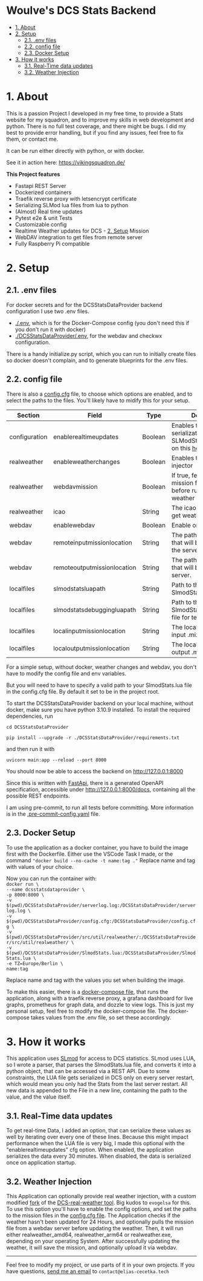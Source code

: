 <h1>Woulve's DCS Stats Backend</h1>

- [1. About](#1-about)
- [2. Setup](#2-setup)
  - [2.1. .env files](#21-env-files)
  - [2.2. config file](#22-config-file)
  - [2.3. Docker Setup](#23-docker-setup)
- [3. How it works](#3-how-it-works)
  - [3.1. Real-Time data updates](#31-real-time-data-updates)
  - [3.2. Weather Injection](#32-weather-injection)


# 1. About
This is a passion Project I developed in my free time, to provide a Stats website for my squadron, and to improve my skills in web development and python. There is no full test coverage, and there might be bugs. I did my best to provide error handling, but if you find any issues, feel free to fix them, or contact me.

It can be run either directly with python, or with docker.

See it in action here: https://vikingsquadron.de/

**This Project features**
- Fastapi REST Server
- Dockerized containers
- Traefik reverse proxy with letsencrypt certificate
- Serializing SLMod lua files from lua to python
- (Almost) Real time updates
- Pytest e2e & unit Tests
- Customizable config
- Realtime Weather updates for DCS - [2. Setup](#2-setup)
Mission
- WebDAV integration to get files from remote server
- Fully Raspberry Pi compatible

# 2. Setup

## 2.1. .env files
For docker secrets and for the DCSStatsDataProvider backend configuration I use two .env files.
- [./.env](.env), which is for the Docker-Compose config (you don't need this if you don't run it with docker)
- [./DCSStatsDataProvider/.env](./DCSStatsDataProvider/.env), for the webdav and checkwx configuration.

There is a handy initialize.py script, which you can run to initially create files so docker doesn't complain, and to generate blueprints for the .env files.

## 2.2. config file
There is also a [config.cfg](./DCSStatsDataProvider/config.cfg) file, to choose which options are enabled, and to select the paths to the files. You'll likely have to midify this for your setup.

| Section       | Field                       | Type    | Description                                                                           | Depends on                                      | Default                                                           |
| ------------- | --------------------------- | ------- | ------------------------------------------------------------------------------------- | ----------------------------------------------- | ----------------------------------------------------------------- |
| configuration | enablerealtimeupdates       | Boolean | Enables the real-time serialization of the SLModStats.lua file. More on this [here](#31-real-time-data-updates) |                                                 | True                                                              |
| realweather   | enableweatherchanges        | Boolean | Enables the real weather injector                                                     |                                                 | False                                                             |
| realweather   | webdavmission               | Boolean | If true, fetches the mission from webdav before running the weather injector          | enableweatherchanges=True,<br>enablewebdav=True | False                                                             |
| realweather   | icao                        | String  | The icao of the airport to get weather from                                           | enableweatherchanges=True                       | UGSB                                                              |
| webdav        | enablewebdav                | Boolean | Enable or disable webdav                                                              |                                                 | False                                                             |
| webdav        | remoteinputmissionlocation  | String  | The path to the mission that will be fetched from the server.                         | enableweatherchanges=True,<br>enablewebdav=True | Active/mission.miz                                                |
| webdav        | remoteoutputmissionlocation | String  | The path to the mission that will be written to the server.                           | enableweatherchanges=True,<br>enablewebdav=True | Active/foothold_remastered_realweather.miz                        |
| localfiles    | slmodstatsluapath           | String  | Path to the SlmodStats.lua file                                                       |                                                 | ./SlmodStats.lua                                                  |
| localfiles    | slmodstatsdebuggingluapath  | String  | Path to the SlmodStatsDebugging.lua file for testing                                  |                                                 | ./SlmodStatsDebugging.lua                                         |
| localfiles    | localinputmissionlocation   | String  | The local path to the input .miz file                                                       | enableweatherchanges=True                       | ./src/util/realweather/Active/mission.miz                         |
| localfiles    | localoutputmissionlocation  | String  | The local path to the output .miz file                                                      | enableweatherchanges=True                       | ./src/util/realweather/Active/foothold_remastered_realweather.miz |

For a simple setup, without docker, weather changes and webdav, you don't have to modify the config file and env variables.

But you will need to have to specify a valid path to your SlmodStats.lua file in the config.cfg file.
By default it set to be in the project root.

To start the DCSStatsDataProvider backend on your local machine, without docker, make sure you have python 3.10.9 installed. To install the required dependencies, run

``cd DCSStatsDataProvider``

``pip install --upgrade -r ./DCSStatsDataProvider/requirements.txt``

and then run it with

``uvicorn main:app --reload --port 8000``

You should now be able to access the backend on http://127.0.0.1:8000

Since this is written with [FastApi](https://fastapi.tiangolo.com/), there is a generated OpenAPI specification, accessible under http://127.0.0.1:8000/docs, containing all the possible REST endpoints.

I am using pre-commit, to run all tests before committing. More information is in the [.pre-commit-config.yaml](.pre-commit-config.yaml) file.

## 2.3. Docker Setup
To use the application as a docker container, you have to build the image first with the Dockerfile.
Either use the VSCode Task I made, or the command ``"docker build --no-cache -t name:tag ."``
Replace name and tag with values of your choice.

Now you can run the container with: <br>
``docker run \``<br>
    ``--name dcsstatsdataprovider \``<br>
    ``-p 8000:8000 \``<br>
    ``-v $(pwd)/DCSStatsDataProvider/serverlog.log:/DCSStatsDataProvider/serverlog.log \``<br>
    ``-v $(pwd)/DCSStatsDataProvider/config.cfg:/DCSStatsDataProvider/config.cfg \``<br>
    ``-v $(pwd)/DCSStatsDataProvider/src/util/realweather/:/DCSStatsDataProvider/src/util/realweather/ \``<br>
    ``-v $(pwd)/DCSStatsDataProvider/SlmodStats.lua:/DCSStatsDataProvider/SlmodStats.lua \``<br>
    ``-e TZ=Europe/Berlin \``<br>
    ``name:tag``<br>

Replace name and tag with the values you set when building the image.

To make this easier, there is a [docker-compose file](docker-compose.yml), that runs the application, along with a traefik reverse proxy, a grafana dashboard for live graphs, prometheus for graph data, and dozzle to view logs.
This is just my personal setup, feel free to modify the docker-compose file.
The docker-compose takes values from the .env file, so set these accordingly.

# 3. How it works

This application uses [SLmod](https://github.com/mrSkortch/DCS-SLmod) for access to DCS statistics.
SLmod uses LUA, so I wrote a parser, that parses the SlmodStats.lua file, and converts it into a python object, that can be accessed via a REST API.
Due to some constraints, the LUA file gets serialized in DCS only on every server restart, which would mean you only had the Stats from the last server restart.
All new data is appended to the File in a new line, containing the path to the value, and the value itself.

## 3.1. Real-Time data updates
To get real-time Data, I added an option, that can serialize these values as well by iterating over every one of these lines.
Because this might impact performance when the LUA file is very big, I made this optional with the "enablerealtimeupdates" cfg option.
When enabled, the application serializes the data every 30 minutes.
When disabled, the data is serialized once on application startup.

## 3.2. Weather Injection
This Application can optionally provide real weather injection, with a custom modified [fork](https://github.com/Woulve/DCS-real-weather-vikings) of the [DCS-real-weather tool](https://github.com/evogelsa/DCS-real-weather).
Big kudos to ``evogelsa`` for this. To use this option you'll have to enable the config options, and set the paths to the mission files in the [config.cfg file](./DCSStatsDataProvider/config.cfg).
The Application checks if the weather hasn't been updated for 24 Hours, and optionally pulls the mission file from a webdav server before updating the weather.
Then, it will run either realweather_amd64, realweather_arm64 or realweather.exe, depending on your operating System. After successfully updating the weather, it will save the mission, and optionally upload it via webdav.




------
Feel free to modify my project, or use parts of it in your own projects.
If you have questions, <a href="mailto:contact@elias-cecetka.tech">send me an email</a> to ``contact@elias-cecetka.tech``